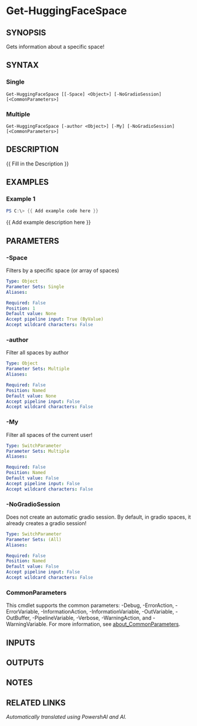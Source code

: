 ﻿---
external help file: powershai-help.xml
Module Name: powershai
online version:
schema: 2.0.0
---

# Get-HuggingFaceSpace

## SYNOPSIS
Gets information about a specific space!

## SYNTAX

### Single
```
Get-HuggingFaceSpace [[-Space] <Object>] [-NoGradioSession] [<CommonParameters>]
```

### Multiple
```
Get-HuggingFaceSpace [-author <Object>] [-My] [-NoGradioSession] [<CommonParameters>]
```

## DESCRIPTION
{{ Fill in the Description }}

## EXAMPLES

### Example 1
```powershell
PS C:\> {{ Add example code here }}
```

{{ Add example description here }}

## PARAMETERS

### -Space
Filters by a specific space (or array of spaces)

```yaml
Type: Object
Parameter Sets: Single
Aliases:

Required: False
Position: 1
Default value: None
Accept pipeline input: True (ByValue)
Accept wildcard characters: False
```

### -author
Filter all spaces by author

```yaml
Type: Object
Parameter Sets: Multiple
Aliases:

Required: False
Position: Named
Default value: None
Accept pipeline input: False
Accept wildcard characters: False
```

### -My
Filter all spaces of the current user!

```yaml
Type: SwitchParameter
Parameter Sets: Multiple
Aliases:

Required: False
Position: Named
Default value: False
Accept pipeline input: False
Accept wildcard characters: False
```

### -NoGradioSession
Does not create an automatic gradio session.
By default, in gradio spaces, it already creates a gradio session!

```yaml
Type: SwitchParameter
Parameter Sets: (All)
Aliases:

Required: False
Position: Named
Default value: False
Accept pipeline input: False
Accept wildcard characters: False
```

### CommonParameters
This cmdlet supports the common parameters: -Debug, -ErrorAction, -ErrorVariable, -InformationAction, -InformationVariable, -OutVariable, -OutBuffer, -PipelineVariable, -Verbose, -WarningAction, and -WarningVariable. For more information, see [about_CommonParameters](http://go.microsoft.com/fwlink/?LinkID=113216).

## INPUTS

## OUTPUTS

## NOTES

## RELATED LINKS



<!--PowershaiAiDocBlockStart-->
_Automatically translated using PowershAI and AI._
<!--PowershaiAiDocBlockEnd-->
